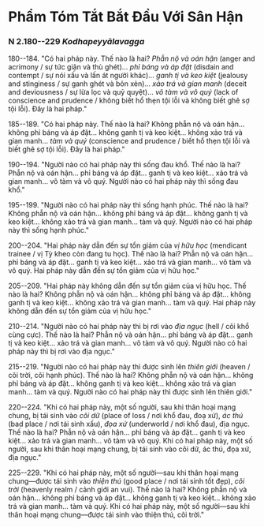 # Phẩm Tóm Tắt Bắt Đầu Với Sân Hận

### N 2.180--229 *Kodhapeyyālavagga*

180--184. "Có hai pháp này. Thế nào là hai? *Phẫn nộ và oán hận* (anger and acrimony / sự tức giận và thù ghét)... *phỉ báng và áp đặt* (disdain and contempt / sự nói xấu và lấn át người khác)... *ganh tị và keo kiệt* (jealousy and stinginess / sự ganh ghét và bỏn xẻn)... *xảo trá và gian manh* (deceit and deviousness / sự lừa lọc và quỷ quyệt)... *vô tàm và vô quý* (lack of conscience and prudence / không biết hổ thẹn tội lỗi và không biết ghê sợ tội lỗi). Đây là hai pháp."

<!--pg-->
185--189. "Có hai pháp này. Thế nào là hai? Không phẫn nộ và oán hận... không phỉ báng và áp đặt... không ganh tị và keo kiệt... không xảo trá và gian manh... *tàm và quý* (conscience and prudence / biết hổ thẹn tội lỗi và biết ghê sợ tội lỗi). Đây là hai pháp."

<!--pg-->
190--194. "Người nào có hai pháp này thì sống đau khổ. Thế nào là hai? Phẫn nộ và oán hận... phỉ báng và áp đặt... ganh tị và keo kiệt... xảo trá và gian manh... vô tàm và vô quý. Người nào có hai pháp này thì sống đau khổ."

<!--pg-->
195--199. "Người nào có hai pháp này thì sống hạnh phúc. Thế nào là hai? Không phẫn nộ và oán hận... không phỉ báng và áp đặt... không ganh tị và keo kiệt... không xảo trá và gian manh... tàm và quý. Người nào có hai pháp này thì sống hạnh phúc."

<!--pg-->
200--204. "Hai pháp này dẫn đến sự tổn giảm của *vị hữu học* (mendicant trainee / vị Tỳ kheo còn đang tu học). Thế nào là hai? Phẫn nộ và oán hận... phỉ báng và áp đặt... ganh tị và keo kiệt... xảo trá và gian manh... vô tàm và vô quý. Hai pháp này dẫn đến sự tổn giảm của vị hữu học."

<!--pg-->
205--209. "Hai pháp này không dẫn đến sự tổn giảm của vị hữu học. Thế nào là hai? Không phẫn nộ và oán hận... không phỉ báng và áp đặt... không ganh tị và keo kiệt... không xảo trá và gian manh... tàm và quý. Hai pháp này không dẫn đến sự tổn giảm của vị hữu học."

<!--pg-->
210--214. "Người nào có hai pháp này thì bị rơi vào *địa ngục* (hell / cõi khổ cùng cực). Thế nào là hai? Phẫn nộ và oán hận... phỉ báng và áp đặt... ganh tị và keo kiệt... xảo trá và gian manh... vô tàm và vô quý. Người nào có hai pháp này thì bị rơi vào địa ngục."

<!--pg-->
215--219. "Người nào có hai pháp này thì được sinh lên *thiên giới* (heaven / cõi trời, cõi hạnh phúc). Thế nào là hai? Không phẫn nộ và oán hận... không phỉ báng và áp đặt... không ganh tị và keo kiệt... không xảo trá và gian manh... tàm và quý. Người nào có hai pháp này thì được sinh lên thiên giới."

<!--pg-->
220--224. "Khi có hai pháp này, một số người, sau khi thân hoại mạng chung, bị tái sinh vào *cõi dữ* (place of loss / nơi khổ đau, đoạ xứ), *ác thú* (bad place / nơi tái sinh xấu), *đọa xứ* (underworld / nơi khổ đau), địa ngục. Thế nào là hai? Phẫn nộ và oán hận... phỉ báng và áp đặt... ganh tị và keo kiệt... xảo trá và gian manh... vô tàm và vô quý. Khi có hai pháp này, một số người, sau khi thân hoại mạng chung, bị tái sinh vào cõi dữ, ác thú, đọa xứ, địa ngục."

<!--pg-->
225--229. "Khi có hai pháp này, một số người—sau khi thân hoại mạng chung—được tái sinh vào *thiện thú* (good place / nơi tái sinh tốt đẹp), *cõi trời* (heavenly realm / cảnh giới an vui). Thế nào là hai? Không phẫn nộ và oán hận... không phỉ báng và áp đặt... không ganh tị và keo kiệt... không xảo trá và gian manh... tàm và quý. Khi có hai pháp này, một số người—sau khi thân hoại mạng chung—được tái sinh vào thiện thú, cõi trời."